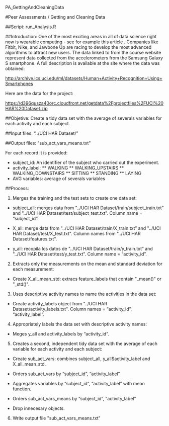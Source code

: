 PA_GettingAndCleaningData

#Peer Assessments / Getting and Cleaning Data

##Script: 
run_Analysis.R

##Introduction:
One of the most exciting areas in all of data science right now is wearable computing - see for example this article . Companies like Fitbit, Nike, and Jawbone Up are racing to develop the most advanced algorithms to attract new users. The data linked to from the course website represent data collected from the accelerometers from the Samsung Galaxy S smartphone. A full description is available at the site where the data was obtained: 

http://archive.ics.uci.edu/ml/datasets/Human+Activity+Recognition+Using+Smartphones 

Here are the data for the project: 

https://d396qusza40orc.cloudfront.net/getdata%2Fprojectfiles%2FUCI%20HAR%20Dataset.zip 

##Objetive: 
Create a tidy data set with the average of severals variables for each activity and each subject.

##Input files:
“../UCI HAR Dataset/”

##Output files:
"sub_act_vars_means.txt"

For each record it is provided:
* subject_id: An identifier of the subject who carried out the experiment.
* activity_label:
** WALKING
** WALKING_UPSTAIRS
** WALKING_DOWNSTAIRS
** SITTING
** STANDING
** LAYING
* AVG variables: average of severals variables

##Process:
1. Merges the training and the test sets to create one data set:

* subject_all: merges data from "../UCI HAR Dataset/train/subject_train.txt” and "../UCI HAR Dataset/test/subject_test.txt".
Column name = “subject_id”.
 
* X_all: merge data from "../UCI HAR Dataset/train/X_train.txt” and "../UCI HAR Dataset/test/X_test.txt".
Column names from "../UCI HAR Dataset/features.txt".

* y_all: recopila los datos de "../UCI HAR Dataset/train/y_train.txt” and "../UCI HAR Dataset/test/y_test.txt".
Column name = “activity_id”.

2. Extracts only the measurements on the mean and standard deviation for each measurement:

* Create X_all_mean_std: extracs feature_labels that contain "_mean()" or "_std()".

3. Uses descriptive activity names to name the activities in the data set:

* Create activity_labels object from "../UCI HAR Dataset/activity_labels.txt".
Column names = “activity_id”, “activity_label”.

4. Appropriately labels the data set with descriptive activity names:

* Meges y_all and activity_labels by “activity_id”.
 
5. Creates a second, independent tidy data set with the average of each variable for each activity and each subject:

* Create sub_act_vars: combines subject_all, y_all$activity_label and X_all_mean_std.

* Orders sub_act_vars by “subject_id”, “activity_label”

* Aggregates variables by “subject_id”, “activity_label” with mean function.

* Orders sub_act_vars_means by “subject_id”, “activity_label”

* Drop innecesary objects.

6. Write output file "sub_act_vars_means.txt"
